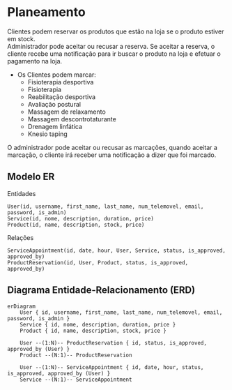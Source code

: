 # Planeamento

Clientes podem reservar os produtos que estão na loja se o produto estiver em stock.  
Administrador pode aceitar ou recusar a reserva. Se aceitar a reserva, o cliente recebe uma notificação para ir buscar o produto na loja e efetuar o pagamento na loja.  
- Os Clientes podem marcar:  
    * Fisioterapia desportiva  
    * Fisioterapia  
    * Reabilitação desportiva   
    * Avaliação postural  
    * Massagem de relaxamento  
    * Massagem descontrotaturante  
    * Drenagem linfática  
    * Knesio taping
       
O administrador pode aceitar ou recusar as marcações, quando aceitar a marcação, o cliente irá receber uma notificação a dizer que foi marcado. 


## Modelo ER

Entidades
```
User(id, username, first_name, last_name, num_telemovel, email, password, is_admin)
Service(id, nome, description, duration, price)
Product(id, name, description, stock, price)
```

Relações
```
ServiceAppointment(id, date, hour, User, Service, status, is_approved, approved_by)
ProductReservation(id, User, Product, status, is_approved, approved_by)
```

## Diagrama Entidade-Relacionamento (ERD)
```
erDiagram
    User { id, username, first_name, last_name, num_telemovel, email, password, is_admin }
    Service { id, nome, description, duration, price }
    Product { id, name, description, stock, price }

    User --(1:N)-- ProductReservation { id, status, is_approved, approved_by (User) }
    Product --(N:1)-- ProductReservation

    User --(1:N)-- ServiceAppointment { id, date, hour, status, is_approved, approved_by (User) }
    Service --(N:1)-- ServiceAppointment

```